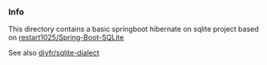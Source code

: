 ### Info

This directory contains a basic springboot hibernate on sqlite project based on
[restart1025/Spring-Boot-SQLite](https://github.com/restart1025/Spring-Boot-SQLite)

See also 
[diyfr/sqlite-dialect](https://github.com/diyfr/sqlite-dialect)
